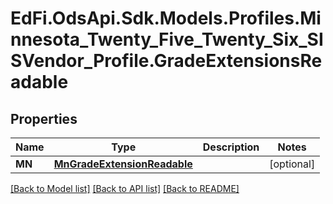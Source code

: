 # EdFi.OdsApi.Sdk.Models.Profiles.Minnesota_Twenty_Five_Twenty_Six_SISVendor_Profile.GradeExtensionsReadable

## Properties

Name | Type | Description | Notes
------------ | ------------- | ------------- | -------------
**MN** | [**MnGradeExtensionReadable**](MnGradeExtensionReadable.md) |  | [optional] 

[[Back to Model list]](../README.md#documentation-for-models) [[Back to API list]](../README.md#documentation-for-api-endpoints) [[Back to README]](../README.md)

